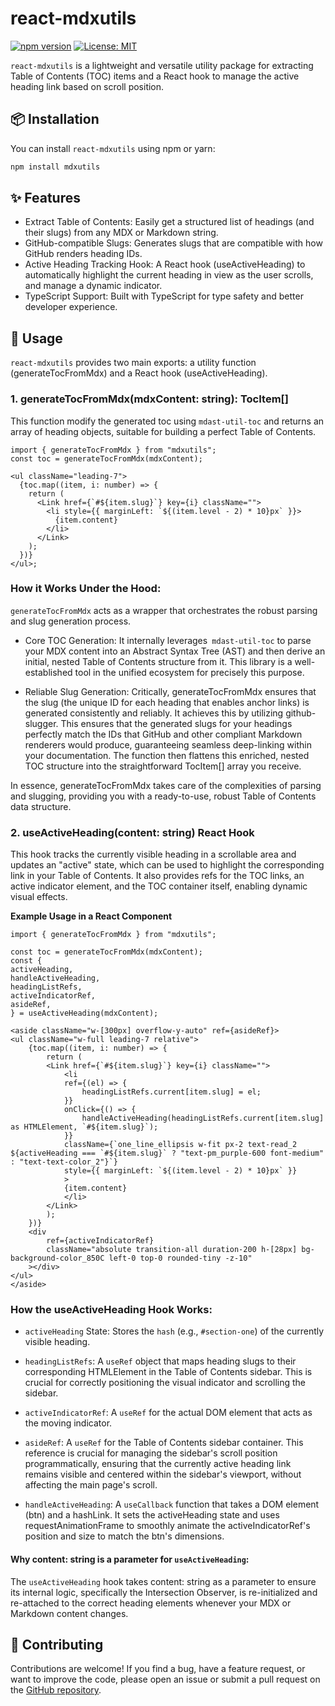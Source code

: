 # react-mdxutils

[![npm version](https://badge.fury.io/js/react-mdxutils.svg)](https://www.npmjs.com/package/react-mdxutils)
[![License: MIT](https://img.shields.io/badge/License-MIT-yellow.svg)](https://opensource.org/licenses/MIT)

`react-mdxutils` is a lightweight and versatile utility package for extracting Table of Contents (TOC) items and a React hook to manage the active heading link based on scroll position.

## 📦 Installation

You can install `react-mdxutils` using npm or yarn:

```bash
npm install mdxutils
```

## ✨ Features

- Extract Table of Contents: Easily get a structured list of headings (and their slugs) from any MDX or Markdown string.
- GitHub-compatible Slugs: Generates slugs that are compatible with how GitHub renders heading IDs.
- Active Heading Tracking Hook: A React hook (useActiveHeading) to automatically highlight the current heading in view as the user scrolls, and manage a dynamic indicator.
- TypeScript Support: Built with TypeScript for type safety and better developer experience.

## 🚀 Usage

`react-mdxutils` provides two main exports: a utility function (generateTocFromMdx) and a React hook (useActiveHeading).

### 1. generateTocFromMdx(mdxContent: string): TocItem[]

This function modify the generated toc using `mdast-util-toc` and returns an array of heading objects, suitable for building a perfect Table of Contents.

```tsx
import { generateTocFromMdx } from "mdxutils";
const toc = generateTocFromMdx(mdxContent);

<ul className="leading-7">
  {toc.map((item, i: number) => {
    return (
      <Link href={`#${item.slug}`} key={i} className="">
        <li style={{ marginLeft: `${(item.level - 2) * 10}px` }}>
          {item.content}
        </li>
      </Link>
    );
  })}
</ul>;
```

### How it Works Under the Hood:
`generateTocFromMdx` acts as a wrapper that orchestrates the robust parsing and slug generation process.

- Core TOC Generation: It internally leverages` mdast-util-toc` to parse your MDX content into an Abstract Syntax Tree (AST) and then derive an initial, nested Table of Contents structure from it. This library is a well-established tool in the unified ecosystem for precisely this purpose.

- Reliable Slug Generation: Critically, generateTocFromMdx ensures that the slug (the unique ID for each heading that enables anchor links) is generated consistently and reliably. It achieves this by utilizing github-slugger. This ensures that the generated slugs for your headings perfectly match the IDs that GitHub and other compliant Markdown renderers would produce, guaranteeing seamless deep-linking within your documentation. The function then flattens this enriched, nested TOC structure into the straightforward TocItem[] array you receive.

In essence, generateTocFromMdx takes care of the complexities of parsing and slugging, providing you with a ready-to-use, robust Table of Contents data structure.

### 2. useActiveHeading(content: string) React Hook
This hook tracks the currently visible heading in a scrollable area and updates an "active" state, which can be used to highlight the corresponding link in your Table of Contents. It also provides refs for the TOC links, an active indicator element, and the TOC container itself, enabling dynamic visual effects.

**Example Usage in a React Component**

```tsx
import { generateTocFromMdx } from "mdxutils";

const toc = generateTocFromMdx(mdxContent);
const {
activeHeading,
handleActiveHeading,
headingListRefs,
activeIndicatorRef,
asideRef,
} = useActiveHeading(mdxContent);

<aside className="w-[300px] overflow-y-auto" ref={asideRef}>
<ul className="w-full leading-7 relative">
    {toc.map((item, i: number) => {
        return (
        <Link href={`#${item.slug}`} key={i} className="">
            <li
            ref={(el) => {
                headingListRefs.current[item.slug] = el;
            }}
            onClick={() => {
                handleActiveHeading(headingListRefs.current[item.slug] as HTMLElement, `#${item.slug}`);
            }}
            className={`one_line_ellipsis w-fit px-2 text-read_2 ${activeHeading === `#${item.slug}` ? "text-pm_purple-600 font-medium" : "text-text-color_2"}`}
            style={{ marginLeft: `${(item.level - 2) * 10}px` }}
            >
            {item.content}
            </li>
        </Link>
        );
    })}
    <div
        ref={activeIndicatorRef}
        className="absolute transition-all duration-200 h-[28px] bg-background-color_850C left-0 top-0 rounded-tiny -z-10"
    ></div>
</ul>
</aside>
```

### How the useActiveHeading Hook Works:
- `activeHeading` State: Stores the `hash` (e.g., `#section-one`) of the currently visible heading.

- `headingListRefs`: A `useRef` object that maps heading slugs to their corresponding HTMLElement in the Table of Contents sidebar. This is crucial for correctly positioning the visual indicator and scrolling the sidebar.

- `activeIndicatorRef`: A `useRef` for the actual DOM element that acts as the moving indicator.

- `asideRef`: A `useRef` for the Table of Contents sidebar container. This reference is crucial for managing the sidebar's scroll position programmatically, ensuring that the currently active heading link remains visible and centered within the sidebar's viewport, without affecting the main page's scroll.

- `handleActiveHeading`: A `useCallback` function that takes a DOM element (btn) and a hashLink. It sets the activeHeading state and uses requestAnimationFrame to smoothly animate the activeIndicatorRef's position and size to match the btn's dimensions.

#### Why content: string is a parameter for `useActiveHeading`:
The `useActiveHeading` hook takes content: string as a parameter to ensure its internal logic, specifically the Intersection Observer, is re-initialized and re-attached to the correct heading elements whenever your MDX or Markdown content changes.

## 🤝 Contributing
Contributions are welcome! If you find a bug, have a feature request, or want to improve the code, please open an issue or submit a pull request on the [GitHub repository]().
